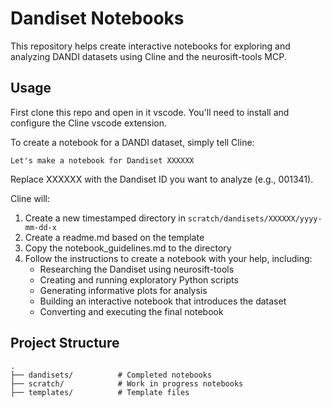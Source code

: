 # Dandiset Notebooks

This repository helps create interactive notebooks for exploring and analyzing DANDI datasets using Cline and the neurosift-tools MCP.

## Usage

First clone this repo and open in it vscode. You'll need to install and configure the Cline vscode extension.

To create a notebook for a DANDI dataset, simply tell Cline:

```
Let's make a notebook for Dandiset XXXXXX
```

Replace XXXXXX with the Dandiset ID you want to analyze (e.g., 001341).

Cline will:
1. Create a new timestamped directory in `scratch/dandisets/XXXXXX/yyyy-mm-dd-x`
2. Create a readme.md based on the template
3. Copy the notebook_guidelines.md to the directory
4. Follow the instructions to create a notebook with your help, including:
   - Researching the Dandiset using neurosift-tools
   - Creating and running exploratory Python scripts
   - Generating informative plots for analysis
   - Building an interactive notebook that introduces the dataset
   - Converting and executing the final notebook

## Project Structure

```
.
├── dandisets/          # Completed notebooks
├── scratch/            # Work in progress notebooks
├── templates/          # Template files

